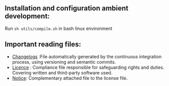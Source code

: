 ## Installation and configuration ambient development:  
Run `sh utils/compile.sh` in bash linux environment  

## Important reading files:   
- [Changelogs](src/deceptgold/CHANGELOG)  :File automatically generated by the continuous integration process, using versioning and semantic commits.
- [Licence](src/deceptgold/LICENSE) : Compliance file responsible for safeguarding rights and duties. Covering written and third-party software used.
- [Notice](src/deceptgold/NOTICE): Complementary attached file to the license file.